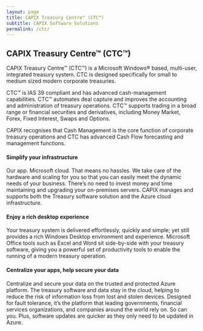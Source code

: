 ```yaml
---
layout: page
title: CAPIX Treasury Centre™ (CTC™)
subtitle: CAPIX Software Solutions
permalink: /ctc/
---
```

## ​CAPIX Treasury Centre™ (CTC™)
​CAPIX Treasury Centre™ (CTC™) is a Microsoft Windows® based, m​ulti-user, integrated treasury system. CTC is designed specifically for small to medium sized modern corporate treasuries.

CTC™ is IAS 39 compliant and has advanced cash-management capabilities. CTC™ automates deal capture and improves the accounting and administration of treasury operations. CTC™ supports trading in a broad range or financial securities and derivatives, including Money Market, Forex, Fixed Inte​rest, Swaps and Options.

CAPIX recognises that Cash Management is the core function of corporate treasury operations and CTC has advanced Cash Flow forecasting and management functions.

#### Simplify your infrastructure
Our app. Microsoft cloud. That means no hassles. We take care of the hardware and scaling for you so that you can easily meet the dynamic needs of your business. There’s no need to invest money and time maintaining and upgrading your on-premises servers. CAPIX manages and supports both the Treasury software solution and the Azure cloud infrastructure.

#### Enjoy a rich desktop experience
Your treasury system is delivered effortlessly, quickly and simple; yet still provides a rich Windows Desktop environment and experience. Microsoft Office tools such as Excel and Word sit side-by-side with your treasury software, giving you a powerful set of productivity tools to enable the running of a modern treasury operation.

#### Centralize your apps, help secure your data
Centralize and secure your data on the trusted and protected Azure platform. The treasury software and data stay in the cloud, helping to reduce the risk of information loss from lost and stolen devices. Designed for fault tolerance, it’s the platform that leading governments, financial services organizations, and companies around the world rely on. So can you. Plus, software updates are quicker as they only need to be updated in Azure.
